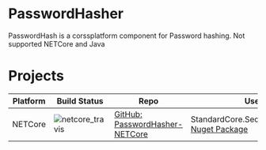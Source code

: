 # PasswordHasher
PasswordHash is a corssplatform component for Password hashing. Not supported NETCore and Java

# Projects
 Platform | Build Status | Repo | User Guide
 ---|---|---|---
 NETCore | ![netcore_travis](https://www.travis-ci.org/standardcore/PasswordHasher-NETCore.svg?branch=master) | [GitHub: PasswordHasher-NETCore](https://github.com/standardcore/PasswordHasher-NETCore) | StandardCore.Security.PasswordHasher [Nuget Package](https://www.nuget.org/packages/StandardCore.Security.PasswordHasher/)
